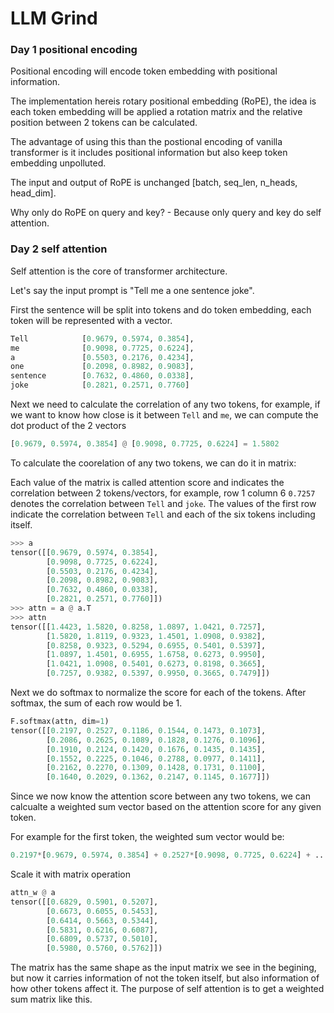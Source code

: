 # LLM Grind

### Day 1 positional encoding

Positional encoding will encode token embedding with positional information.

The implementation hereis rotary positional embedding (RoPE), the idea is each token embedding will be applied a rotation matrix and the relative position between 2 tokens can be calculated.

The advantage of using this than the postional encoding of vanilla transformer is it includes positional information but also keep token embedding unpolluted.

The input and output of RoPE is unchanged [batch, seq_len, n_heads, head_dim].

Why only do RoPE on query and key? - Because only query and key do self attention.

### Day 2 self attention

Self attention is the core of transformer architecture.

Let's say the input prompt is "Tell me a one sentence joke".

First the sentence will be split into tokens and do token embedding, each token will be represented with a vector.

```python
Tell            [0.9679, 0.5974, 0.3854],
me              [0.9098, 0.7725, 0.6224],
a               [0.5503, 0.2176, 0.4234],
one             [0.2098, 0.8982, 0.9083],
sentence        [0.7632, 0.4860, 0.0338],
joke            [0.2821, 0.2571, 0.7760]
```

Next we need to calculate the correlation of any two tokens, for example, if we want to know how close is it between `Tell` and `me`, we can compute the dot product of the 2 vectors

```python
[0.9679, 0.5974, 0.3854] @ [0.9098, 0.7725, 0.6224] = 1.5802
```

To calculate the coorelation of any two tokens, we can do it in matrix:

Each value of the matrix is called attention score and indicates the correlation between 2 tokens/vectors, for example, row 1 column 6 `0.7257` denotes the correlation between `Tell` and `joke`. The values of the first row indicate the correlation between `Tell` and each of the six tokens including itself.

```python
>>> a
tensor([[0.9679, 0.5974, 0.3854],
        [0.9098, 0.7725, 0.6224],
        [0.5503, 0.2176, 0.4234],
        [0.2098, 0.8982, 0.9083],
        [0.7632, 0.4860, 0.0338],
        [0.2821, 0.2571, 0.7760]])
>>> attn = a @ a.T
>>> attn
tensor([[1.4423, 1.5820, 0.8258, 1.0897, 1.0421, 0.7257],
        [1.5820, 1.8119, 0.9323, 1.4501, 1.0908, 0.9382],
        [0.8258, 0.9323, 0.5294, 0.6955, 0.5401, 0.5397],
        [1.0897, 1.4501, 0.6955, 1.6758, 0.6273, 0.9950],
        [1.0421, 1.0908, 0.5401, 0.6273, 0.8198, 0.3665],
        [0.7257, 0.9382, 0.5397, 0.9950, 0.3665, 0.7479]])
```

Next we do softmax to normalize the score for each of the tokens. After softmax, the sum of each row would be 1.

```python
F.softmax(attn, dim=1)
tensor([[0.2197, 0.2527, 0.1186, 0.1544, 0.1473, 0.1073],
        [0.2086, 0.2625, 0.1089, 0.1828, 0.1276, 0.1096],
        [0.1910, 0.2124, 0.1420, 0.1676, 0.1435, 0.1435],
        [0.1552, 0.2225, 0.1046, 0.2788, 0.0977, 0.1411],
        [0.2162, 0.2270, 0.1309, 0.1428, 0.1731, 0.1100],
        [0.1640, 0.2029, 0.1362, 0.2147, 0.1145, 0.1677]])
```
Since we now know the attention score between any two tokens, we can calcualte a weighted sum vector based on the attention score for any given token.

For example for the first token, the weighted sum vector would be:

```python
0.2197*[0.9679, 0.5974, 0.3854] + 0.2527*[0.9098, 0.7725, 0.6224] + ... + 0.1073*[0.2821, 0.2571, 0.7760]
```

Scale it with matrix operation

```python
attn_w @ a
tensor([[0.6829, 0.5901, 0.5207],
        [0.6673, 0.6055, 0.5453],
        [0.6414, 0.5663, 0.5344],
        [0.5831, 0.6216, 0.6087],
        [0.6809, 0.5737, 0.5010],
        [0.5980, 0.5760, 0.5762]])
```

The matrix has the same shape as the input matrix we see in the begining, but now it carries information of not the token itself, but also information of how other tokens affect it. The purpose of self attention is to get a weighted sum matrix like this.